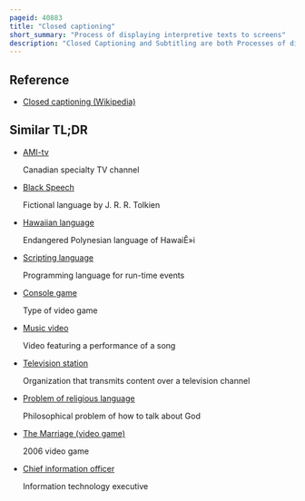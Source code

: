 ```yaml
---
pageid: 40883
title: "Closed captioning"
short_summary: "Process of displaying interpretive texts to screens"
description: "Closed Captioning and Subtitling are both Processes of displaying Text on a Television, Video Screen, or other visual Display to provide additional or interpretive Information. Both are typically used as a Transcription of the audio Portion of a Program often including Descriptions of non-speech Elements. Other Uses have included providing a textual alternative Language Translation of a Presentation's primary audio Language that is usually burned-in to the Video and unselectable."
---
```


## Reference

- [Closed captioning (Wikipedia)](https://en.wikipedia.org/?curid=40883)

## Similar TL;DR

- [AMI-tv](/tldr/en/ami-tv)

  Canadian specialty TV channel

- [Black Speech](/tldr/en/black-speech)

  Fictional language by J. R. R. Tolkien

- [Hawaiian language](/tldr/en/hawaiian-language)

  Endangered Polynesian language of HawaiÊ»i

- [Scripting language](/tldr/en/scripting-language)

  Programming language for run-time events

- [Console game](/tldr/en/console-game)

  Type of video game

- [Music video](/tldr/en/music-video)

  Video featuring a performance of a song

- [Television station](/tldr/en/television-station)

  Organization that transmits content over a television channel

- [Problem of religious language](/tldr/en/problem-of-religious-language)

  Philosophical problem of how to talk about God

- [The Marriage (video game)](/tldr/en/the-marriage-video-game)

  2006 video game

- [Chief information officer](/tldr/en/chief-information-officer)

  Information technology executive
